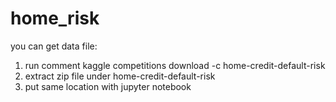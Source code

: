 # home_risk

you can get data file:
1. run comment kaggle competitions download -c home-credit-default-risk
2. extract zip file under home-credit-default-risk
3. put same location with jupyter notebook
